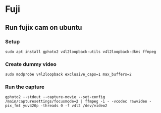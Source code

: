 # Fuji

## Run fujix cam on ubuntu

### Setup

```
sudo apt install gphoto2 v4l2loopback-utils v4l2loopback-dkms ffmpeg
```

### Create dummy video

```
sudo modprobe v4l2loopback exclusive_caps=1 max_buffers=2
```

### Run the capture

```
gphoto2 --stdout --capture-movie --set-config /main/capturesettings/focusmode=2 | ffmpeg -i - -vcodec rawvideo -pix_fmt yuv420p -threads 0 -f v4l2 /dev/video2
```
